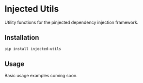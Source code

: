# Injected Utils

Utility functions for the pinjected dependency injection framework.

## Installation

```bash
pip install injected-utils
```

## Usage

Basic usage examples coming soon.
